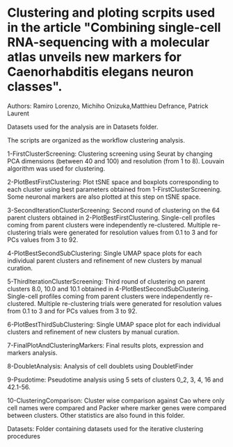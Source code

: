 # Clustering and ploting scrpits used in the article "Combining single-cell RNA-sequencing with a molecular atlas unveils new markers for Caenorhabditis elegans neuron classes".

Authors: Ramiro Lorenzo, Michiho Onizuka,Matthieu Defrance, Patrick Laurent

Datasets used for the analysis are in Datasets folder.

The scripts are organized as the workflow clustering analysis.

1-FirstClusterScreening:
Clustering screening using Seurat by changing PCA dimensions (between 40 and 100) and resolution (from 1 to 8). Louvain algorithm was used for clustering.

2-PlotBestFirstClustering:
Plot tSNE space and boxplots corresponding to each cluster using best parameters obtained from 1-FirstClusterScreening. Some neuronal markers are also plotted at this step on tSNE space.

3-SecondIterationClusterScreening:
Second round of clustering on the 64 parent clusters obtained in 2-PlotBestFirstClustering. Single-cell profiles coming from parent clusters were independently re-clustered. Multiple re-clustering trials were generated for resolution values from 0.1 to 3 and for PCs values from 3 to 92.

4-PlotBestSecondSubClustering:
Single UMAP space plots for each individual parent clusters and refinement of new clusters by manual curation.

5-ThirdIterationClusterScreening:
Third round of clustering on parent clusters 8.0, 10.0 and 10.1 obtained in 4-PlotBestSecondSubClustering. Single-cell profiles
coming from parent clusters were independently re-clustered. Multiple re-clustering trials were generated for resolution values from 0.1 to 3 and for PCs values from 3 to 92.

6-PlotBestThirdSubClustering:
Single UMAP space plot for each individual clusters and refinement of new clusters by manual curation.

7-FinalPlotAndClusteringMarkers:
Final results plots, expression and markers analysis.

8-DoubletAnalysis:
Analysis of cell doublets using DoubletFinder

9-Psudotime:
Pseudotime analysis using 5 sets of clusters 0_2, 3, 4, 16 and 42.1-56.

10-ClusteringComparison:
Cluster wise comparison against Cao where only cell names were compared and Packer where marker genes were compared between clusters. Other statistics are also found in this folder.

Datasets:
Folder containing datasets used for the iterative clustering procedures
